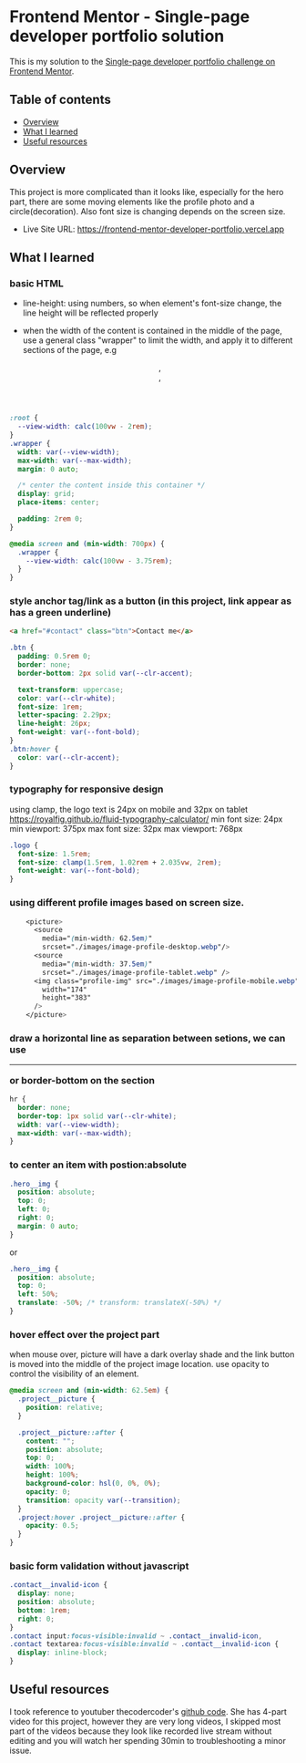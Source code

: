 # Frontend Mentor - Single-page developer portfolio solution

This is my solution to the [Single-page developer portfolio challenge on Frontend Mentor](https://www.frontendmentor.io/challenges/singlepage-developer-portfolio-bBVj2ZPi-x).

## Table of contents

- [Overview](#overview)
- [What I learned](#what-i-learned)
- [Useful resources](#useful-resources)

## Overview

This project is more complicated than it looks like, especially for the hero part, there are some moving elements like the profile photo and a circle(decoration). Also font size is changing depends on the screen size.

- Live Site URL: https://frontend-mentor-developer-portfolio.vercel.app

## What I learned

### basic HTML
  - line-height: using numbers, so when element's font-size change, the line height will be reflected properly

  - when the width of the content is contained in the middle of the page, use a general class "wrapper" to limit the width, and apply it to different sections of the page, 
e.g <header>, <main>,<footer>

```css
:root {
  --view-width: calc(100vw - 2rem);
}
.wrapper {
  width: var(--view-width);
  max-width: var(--max-width);
  margin: 0 auto;

  /* center the content inside this container */
  display: grid;
  place-items: center;

  padding: 2rem 0;
}

@media screen and (min-width: 700px) {
  .wrapper {
    --view-width: calc(100vw - 3.75rem);
  }
}
```

### style anchor tag/link as a button (in this project, link appear as has a green underline)

```html
<a href="#contact" class="btn">Contact me</a>
```

```css
.btn {
  padding: 0.5rem 0;
  border: none;
  border-bottom: 2px solid var(--clr-accent);

  text-transform: uppercase;
  color: var(--clr-white);
  font-size: 1rem;
  letter-spacing: 2.29px;
  line-height: 26px;
  font-weight: var(--font-bold);
}
.btn:hover {
  color: var(--clr-accent);
}
```

### typography for responsive design
  using clamp, the logo text is 24px on mobile and 32px on tablet
  https://royalfig.github.io/fluid-typography-calculator/
  min font size: 24px
  min viewport: 375px
  max font size: 32px
  max viewport: 768px

  ```css
  .logo {
    font-size: 1.5rem;
    font-size: clamp(1.5rem, 1.02rem + 2.035vw, 2rem);
    font-weight: var(--font-bold);
  }
  ```

### using different profile images based on screen size.

```css
    <picture>
      <source
        media="(min-width: 62.5em)"
        srcset="./images/image-profile-desktop.webp"/>
      <source
        media="(min-width: 37.5em)"
        srcset="./images/image-profile-tablet.webp" />
      <img class="profile-img" src="./images/image-profile-mobile.webp"     alt="profile image"
        width="174"
        height="383"
      />
    </picture>
```

### draw a horizontal line as separation between setions, we can use <hr> or border-bottom on the section

```css
hr {
  border: none;
  border-top: 1px solid var(--clr-white);
  width: var(--view-width);
  max-width: var(--max-width);
}
```

### to center an item with postion:absolute

```css
.hero__img {
  position: absolute;
  top: 0;
  left: 0;
  right: 0;
  margin: 0 auto;
}
```

or

```css
.hero__img {
  position: absolute;
  top: 0;
  left: 50%;
  translate: -50%; /* transform: translateX(-50%) */
}
```

### hover effect over the project part
when mouse over, picture will have a dark overlay shade and the link button is moved into the middle of the project image location.
use opacity to control the visibility of an element.

```css
@media screen and (min-width: 62.5em) {
  .project__picture {
    position: relative;
  }

  .project__picture::after {
    content: "";
    position: absolute;
    top: 0;
    width: 100%;
    height: 100%;
    background-color: hsl(0, 0%, 0%);
    opacity: 0;
    transition: opacity var(--transition);
  }
  .project:hover .project__picture::after {
    opacity: 0.5;
  }
}
```

### basic form validation without javascript

```css
.contact__invalid-icon {
  display: none;
  position: absolute;
  bottom: 1rem;
  right: 0;
}
.contact input:focus-visible:invalid ~ .contact__invalid-icon,
.contact textarea:focus-visible:invalid ~ .contact__invalid-icon {
  display: inline-block;
}
```

## Useful resources

I took reference to youtuber thecodercoder's [github code](https://github.com/thecodercoder/fem-single-page-developer-portfolio).
She has 4-part video for this project, however they are very long videos, I skipped most part of the videos because they look like recorded live stream without editing and you will watch her spending 30min to troubleshooting a minor issue.
